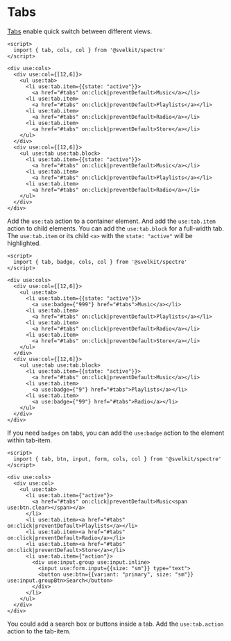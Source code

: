 # Tabs

[Tabs](https://picturepan2.github.io/spectre/components/tabs.html) enable quick switch between different views.

```example
<script>
  import { tab, cols, col } from '@svelkit/spectre'
</script>

<div use:cols>
  <div use:col={[12,6]}>
    <ul use:tab>
      <li use:tab.item={{state: "active"}}>
        <a href="#tabs" on:click|preventDefault>Music</a></li>
      <li use:tab.item>
        <a href="#tabs" on:click|preventDefault>Playlists</a></li>
      <li use:tab.item>
        <a href="#tabs" on:click|preventDefault>Radio</a></li>
      <li use:tab.item>
        <a href="#tabs" on:click|preventDefault>Store</a></li>
    </ul>
  </div>
  <div use:col={[12,6]}>
    <ul use:tab use:tab.block>
      <li use:tab.item={{state: "active"}}>
        <a href="#tabs" on:click|preventDefault>Music</a></li>
      <li use:tab.item>
        <a href="#tabs" on:click|preventDefault>Playlists</a></li>
      <li use:tab.item>
        <a href="#tabs" on:click|preventDefault>Radio</a></li>
    </ul>
  </div>
</div>
```

Add the `use:tab` action to a container element. And add the `use:tab.item` action to child elements. You can add the `use:tab.block` for a full-width tab. The `use:tab.item` or its child `<a>` with the `state: "active"` will be highlighted.

```example
<script>
  import { tab, badge, cols, col } from '@svelkit/spectre'
</script>

<div use:cols>
  <div use:col={[12,6]}>
    <ul use:tab>
      <li use:tab.item={{state: "active"}}>
        <a use:badge={"999"} href="#tabs">Music</a></li>
      <li use:tab.item>
        <a href="#tabs" on:click|preventDefault>Playlists</a></li>
      <li use:tab.item>
        <a href="#tabs" on:click|preventDefault>Radio</a></li>
      <li use:tab.item>
        <a href="#tabs" on:click|preventDefault>Store</a></li>
    </ul>
  </div>
  <div use:col={[12,6]}>
    <ul use:tab use:tab.block>
      <li use:tab.item={{state: "active"}}>
        <a href="#tabs" on:click|preventDefault>Music</a></li>
      <li use:tab.item>
        <a use:badge={"9"} href="#tabs">Playlists</a></li>
      <li use:tab.item>
        <a use:badge={"99"} href="#tabs">Radio</a></li>
    </ul>
  </div>
</div>
```

If you need `badges` on tabs, you can add the `use:badge` action to the element within tab-item.

```example
<script>
  import { tab, btn, input, form, cols, col } from '@svelkit/spectre'
</script>

<div use:cols>
  <div use:col>
    <ul use:tab>
      <li use:tab.item={"active"}>
        <a href="#tabs" on:click|preventDefault>Music<span use:btn.clear></span></a>
      </li>
      <li use:tab.item><a href="#tabs" on:click|preventDefault>Playlists</a></li>
      <li use:tab.item><a href="#tabs" on:click|preventDefault>Radio</a></li>
      <li use:tab.item><a href="#tabs" on:click|preventDefault>Store</a></li>
      <li use:tab.item={"action"}>
        <div use:input.group use:input.inline>
          <input use:form.input={{size: "sm"}} type="text">
          <button use:btn={{variant: "primary", size: "sm"}} use:input.groupBtn>Search</button>
        </div>
      </li>
    </ul>
  </div>
</div>
```

You could add a search box or buttons inside a tab. Add the `use:tab.action` action to the tab-item.
